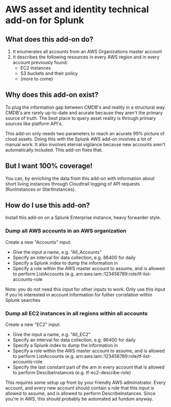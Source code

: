 # AWS asset and identity technical add-on for Splunk

## What does this add-on do?

1. It enumerates all accounts from an AWS Organizations master account
2. It describes the following resources in every AWS region and in every account previously found:
   * EC2 instances
   * S3 buckets and their policy
   * (more to come)

## Why does this add-on exist?

To plug the information gap between CMDB's and reality in a structural way. CMDB's are rarely up-to-date and acurate because they aren't the primary source of truth. The best place to query asset reality is through primary sources like platform API's.

This add-on only needs two parameters to reach an acurate 99% picture of cloud assets. Doing this with the Splunk AWS add-on involves a lot of manual work. It also involves eternal vigilance because new accounts aren't automatically included. This add-on fixes that.

## But I want 100% coverage!

You can, by enriching the data from this add-on with information about short living instances through Cloudtrail logging of API requests (RunInstances or StartInstances). 

## How do I use this add-on?

Install this add-on on a Splunk Enterprise instance, heavy forwarder style.

### Dump all AWS accounts in an AWS organization

Create a new "Accounts" input:
   * Give the input a name, e.g. "All_Accounts"
   * Specify an interval for data collection, e.g. 86400 for daily
   * Specify a Splunk index to dump the information in
   * Specify a role within the AWS master account to assume, and is allowed to perform ListAccounts (e.g. arn:aws:iam::123456789:role/tf-list-accounts-role

Note: you do not need this input for other inputs to work. Only use this input if you're interested in account information for futher correlation within Splunk searches

### Dump all EC2 instances in all regions within all accounts

Create a new "EC2" input: 
   * Give the input a name, e.g. "All_EC2"
   * Specify an interval for data collection, e.g. 86400 for daily
   * Specify a Splunk index to dump the information in
   * Specify a role within the AWS master account to assume, and is allowed to perform ListAccounts (e.g. arn:aws:iam::123456789:role/tf-list-accounts-role
   * Specify the last constant part of the arn in every account that is allowed to perform DescibeInstances (e.g. tf-ec2-describe-role)

This requires some setup up front by your friendly AWS administrator. Every account, and every new account should contain a role that this input is allowed to assume, and is allowed to perform DescribeInstances. Since you're in AWS, this should probably be automated ad fundum anyway.


